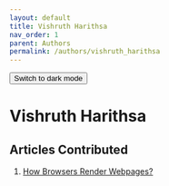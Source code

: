 ```yaml
---
layout: default
title: Vishruth Harithsa
nav_order: 1
parent: Authors
permalink: /authors/vishruth_harithsa
---
```

<button class="btn js-toggle-dark-mode">Switch to dark mode</button>

<script>
const toggleDarkMode = document.querySelector('.js-toggle-dark-mode');

jtd.addEvent(toggleDarkMode, 'click', function(){
  if (jtd.getTheme() === 'dark') {
    jtd.setTheme('light');
    toggleDarkMode.textContent = 'Switch to dark mode';
  } else {
    jtd.setTheme('dark');
    toggleDarkMode.textContent = 'Return to the light side';
  }
});
</script>

# Vishruth Harithsa
## Articles Contributed
1. [How Browsers Render Webpages?](https://dt-transform.com/docs/blog/internet_communication/rendering_webpages)